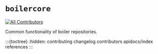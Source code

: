 # `boilercore`

[![All Contributors](https://img.shields.io/github/all-contributors/softboiler/boilercore?color=ee8449&style=flat-square)](../README.md#contributors)

Common functionality of boiler repositories.

:::{toctree}
:hidden:
contributing
changelog
contributors
apidocs/index
references
:::
